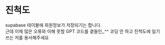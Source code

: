 # 진척도
supabase 테이블에 회원정보가 저장되기는 합니다. </br>
근데 이제 많은 오류와 이해 못할 GPT 코드를 곁들인,,^^
코딩 안 하고 진척도에 일기 쓰는 저를 용서해주세요

